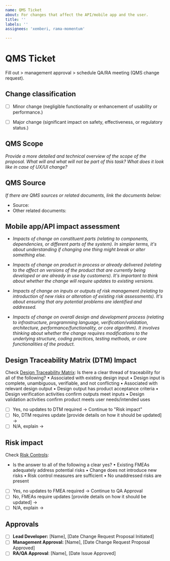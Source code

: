 ```yaml
---
name: QMS Ticket
about: For changes that affect the API/mobile app and the user.
title: ''
labels: ''
assignees: 'xemberi, rama-momentum'

---
```


# QMS Ticket 
Fill out > management approval > schedule QA/RA meeting (QMS change request).

## Change classification 
- [ ] Minor change (negligible functionality or enhancement of usability or performance.)
- [ ] Major change (significant impact on safety, effectiveness, or regulatory status.)


## QMS Scope 
*Provide a more detailed and technical overview of the scope of the proposal. What will and what will not be part of this task? What does it look like in case of UX/UI change?* 


## QMS Source
*If there are QMS sources or related documents, link the documents below:*

- Source: 
- Other related documents:


## Mobile app/API impact assessment  
 - *Impacts of change on constituent parts (relating to components, dependencies, or different parts of the system). In simpler terms, it's about understanding if changing one thing might break or alter something else.*
		        
        
 - *Impacts of change on product in process or already delivered (relating to the affect on versions of the product that are currently being developed or are already in use by customers). It's important to think about whether the change will require updates to existing versions.*
       
        
 - *Impacts of change on inputs or outputs of risk management (relating to introduction of new risks or alteration of existing risk assessments). It's about ensuring that any potential problems are identified and addressed.*
       
        
 - *Impacts of change on overall design and development process (relating to infrastructure, programming language, verification/validation, architecture, performance/functionality, or core algorithm). It involves thinking about whether the change requires modifications to the underlying structure, coding practices, testing methods, or core functionalities of the product.*
		 
       
 
## Design Traceability Matrix (DTM) Impact 
Check [Design Traceability Matrix](https://github.com/seespine-2022/qms-docs/tree/main/design/design-matrix):
Is there a clear thread of traceability for all of the following?
    • Associated with existing design input
    • Design input is complete, unambiguous, verifiable, and not conflicting
    • Associated with relevant design output
    • Design output has product acceptance criteria
    • Design verification activities confirm outputs meet inputs
    • Design validation activities confirm product meets user needs/intended uses

- [ ] Yes, no updates to DTM required → Continue to "Risk impact"
- [ ] No, DTM requires update [provide details on how it should be updated] → 
- [ ] N/A, explain → 

## Risk impact 
Check [Risk Controls](https://github.com/seespine-2022/qms-docs/tree/main/risk):
- Is the answer to all of the following a clear yes? 
    • Existing FMEAs adequately address potential risks
    • Change does not introduce new risks
    • Risk control measures are sufficient
    • No unaddressed risks are present

- [ ] Yes, no updates to FMEA required → Continue to QA Approval
- [ ] No, FMEAs require updates [provide details on how it should be updated] → 
- [ ] N/A, explain → 

## Approvals 
 - [ ] **Lead Developer:** [Name], [Date Change Request Proposal Initiated]
 - [ ] **Management Approval:** [Name], [Date Change Request Proposal Approved]
 - [ ] **RA/QA Approval**: [Name], [Date Issue Approved]
